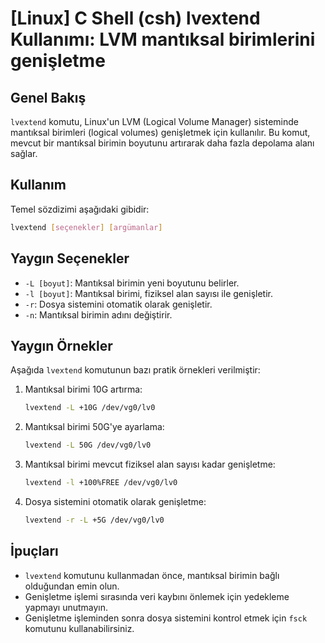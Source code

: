 # [Linux] C Shell (csh) lvextend Kullanımı: LVM mantıksal birimlerini genişletme

## Genel Bakış
`lvextend` komutu, Linux'un LVM (Logical Volume Manager) sisteminde mantıksal birimleri (logical volumes) genişletmek için kullanılır. Bu komut, mevcut bir mantıksal birimin boyutunu artırarak daha fazla depolama alanı sağlar.

## Kullanım
Temel sözdizimi aşağıdaki gibidir:
```bash
lvextend [seçenekler] [argümanlar]
```

## Yaygın Seçenekler
- `-L [boyut]`: Mantıksal birimin yeni boyutunu belirler.
- `-l [boyut]`: Mantıksal birimi, fiziksel alan sayısı ile genişletir.
- `-r`: Dosya sistemini otomatik olarak genişletir.
- `-n`: Mantıksal birimin adını değiştirir.

## Yaygın Örnekler
Aşağıda `lvextend` komutunun bazı pratik örnekleri verilmiştir:

1. Mantıksal birimi 10G artırma:
   ```bash
   lvextend -L +10G /dev/vg0/lv0
   ```

2. Mantıksal birimi 50G'ye ayarlama:
   ```bash
   lvextend -L 50G /dev/vg0/lv0
   ```

3. Mantıksal birimi mevcut fiziksel alan sayısı kadar genişletme:
   ```bash
   lvextend -l +100%FREE /dev/vg0/lv0
   ```

4. Dosya sistemini otomatik olarak genişletme:
   ```bash
   lvextend -r -L +5G /dev/vg0/lv0
   ```

## İpuçları
- `lvextend` komutunu kullanmadan önce, mantıksal birimin bağlı olduğundan emin olun.
- Genişletme işlemi sırasında veri kaybını önlemek için yedekleme yapmayı unutmayın.
- Genişletme işleminden sonra dosya sistemini kontrol etmek için `fsck` komutunu kullanabilirsiniz.
